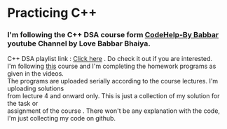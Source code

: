 # Practicing C++
<h3>I'm following the C++ DSA course form <a href="https://www.youtube.com/c/CodeHelpbyBabbar/featured">CodeHelp-By Babbar</a> youtube Channel by Love Babbar Bhaiya.</h3>
C++ DSA playlist link : <a href="https://www.youtube.com/playlist?list=PLDzeHZWIZsTryvtXdMr6rPh4IDexB5NIA">Click here</a> . Do check it out if you are interested.</br>
I'm following <a href="https://www.youtube.com/playlist?list=PLDzeHZWIZsTryvtXdMr6rPh4IDexB5NIA">this</a> course and I'm completing the homework programs 
as given in the videos.<br>The programs are uploaded serially according to the course lectures. I'm uploading solutions<br>from lecture 4 and onward only. This is just
a collection of my solution for the task or<br>assignment of the course . There won't be any explanation with the code, I'm just collecting my code on github.
